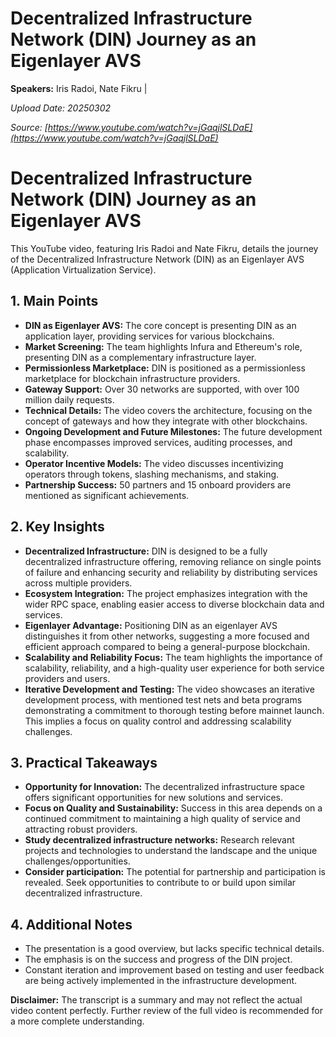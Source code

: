 # Decentralized Infrastructure Network (DIN) Journey as an Eigenlayer AVS

**Speakers:** Iris Radoi, Nate Fikru |


*Upload Date: 20250302*

*Source: [https://www.youtube.com/watch?v=jGaqjlSLDaE](https://www.youtube.com/watch?v=jGaqjlSLDaE)*

# Decentralized Infrastructure Network (DIN) Journey as an Eigenlayer AVS

This YouTube video, featuring Iris Radoi and Nate Fikru, details the journey of the Decentralized Infrastructure Network (DIN) as an Eigenlayer AVS (Application Virtualization Service).

## 1. Main Points

* **DIN as Eigenlayer AVS:** The core concept is presenting DIN as an application layer, providing services for various blockchains.
* **Market Screening:** The team highlights Infura and Ethereum's role, presenting DIN as a complementary infrastructure layer.
* **Permissionless Marketplace:** DIN is positioned as a permissionless marketplace for blockchain infrastructure providers.
* **Gateway Support:**  Over 30 networks are supported, with over 100 million daily requests.
* **Technical Details:**  The video covers the architecture, focusing on the concept of gateways and how they integrate with other blockchains.
* **Ongoing Development and Future Milestones:** The future development phase encompasses improved services, auditing processes, and scalability.
* **Operator Incentive Models:** The video discusses incentivizing operators through tokens, slashing mechanisms, and staking.
* **Partnership Success:**  50 partners and 15 onboard providers are mentioned as significant achievements.


## 2. Key Insights

* **Decentralized Infrastructure:** DIN is designed to be a fully decentralized infrastructure offering, removing reliance on single points of failure and enhancing security and reliability by distributing services across multiple providers.
* **Ecosystem Integration:**  The project emphasizes integration with the wider RPC space, enabling easier access to diverse blockchain data and services.
* **Eigenlayer Advantage:** Positioning DIN as an eigenlayer AVS distinguishes it from other networks, suggesting a more focused and efficient approach compared to being a general-purpose blockchain.
* **Scalability and Reliability Focus:**  The team highlights the importance of scalability, reliability, and a high-quality user experience for both service providers and users.
* **Iterative Development and Testing:**  The video showcases an iterative development process, with mentioned test nets and beta programs demonstrating a commitment to thorough testing before mainnet launch. This implies a focus on quality control and addressing scalability challenges.



## 3. Practical Takeaways

* **Opportunity for Innovation:** The decentralized infrastructure space offers significant opportunities for new solutions and services.
* **Focus on Quality and Sustainability:** Success in this area depends on a continued commitment to maintaining a high quality of service and attracting robust providers.
* **Study decentralized infrastructure networks:** Research relevant projects and technologies to understand the landscape and the unique challenges/opportunities.
* **Consider participation:**  The potential for partnership and participation is revealed. Seek opportunities to contribute to or build upon similar decentralized infrastructure.



## 4. Additional Notes

* The presentation is a good overview, but lacks specific technical details.
* The emphasis is on the success and progress of the DIN project.
* Constant iteration and improvement based on testing and user feedback are being actively implemented in the infrastructure development.


**Disclaimer:** The transcript is a summary and may not reflect the actual video content perfectly.  Further review of the full video is recommended for a more complete understanding.